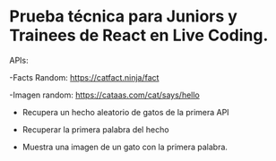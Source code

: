 # Prueba técnica para Juniors y Trainees de React en Live Coding.

APIs:

-Facts Random: https://catfact.ninja/fact

-Imagen random: https://cataas.com/cat/says/hello

- Recupera un hecho aleatorio de gatos de la primera API

- Recuperar la primera palabra del hecho

- Muestra una imagen de un gato con la primera palabra.
